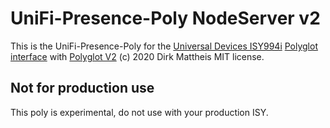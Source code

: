# UniFi-Presence-Poly NodeServer v2

This is the UniFi-Presence-Poly for the [Universal Devices ISY994i](https://www.universal-devices.com/residential/ISY) [Polyglot interface](http://www.universal-devices.com/developers/polyglot/docs/) with  [Polyglot V2](https://github.com/Einstein42/udi-polyglotv2)
(c) 2020 Dirk Mattheis
MIT license.

## Not for production use

This poly is experimental, do not use with your production ISY.

